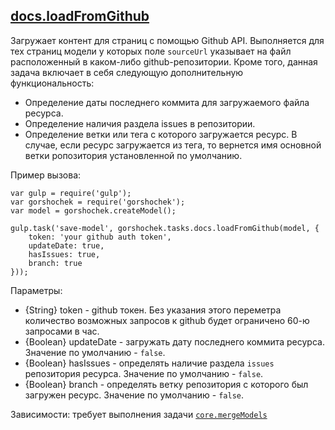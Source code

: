 ## [docs.loadFromGithub](./src/tasks-docs/load-from-github)

Загружает контент для страниц с помощью Github API. Выполняется для тех страниц модели у которых поле
`sourceUrl` указывает на файл расположенный в каком-либо github-репозитории. Кроме того, данная задача 
включает в себя следующую дополнительную функциональность:

* Определение даты последнего коммита для загружаемого файла ресурса.
* Определение наличия раздела issues в репозитории.
* Определение ветки или тега с которого загружается ресурс. В случае, если ресурс загружается 
из тега, то вернется имя основной ветки ропозитория установленной по умолчанию.

Пример вызова: 
```
var gulp = require('gulp');
var gorshochek = require('gorshochek');
var model = gorshochek.createModel();

gulp.task('save-model', gorshochek.tasks.docs.loadFromGithub(model, {
    token: 'your github auth token',
    updateDate: true,
    hasIssues: true,
    branch: true
}));
``` 

Параметры: 

* {String} token - github токен. Без указания этого переметра количество возможных запросов к 
github будет ограничено 60-ю запросами в час.
* {Boolean} updateDate - загружать дату последнего коммита ресурса. Значение по умолчанию - `false`.
* {Boolean} hasIssues - определять наличие раздела `issues` репозитория ресурса. Значение по умолчанию - `false`.
* {Boolean} branch - определять ветку репозитория с которого был загружен ресурс. Значение по умолчанию - `false`.

Зависимости: требует выполнения задачи [`core.mergeModels`](core.mergeModels)
